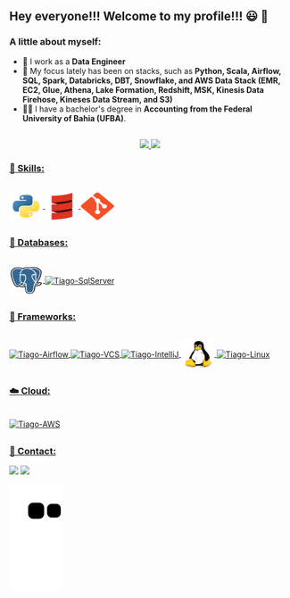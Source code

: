 ## Hey everyone!!! Welcome to my profile!!! :smiley: :wave:

### A little about myself:

- :briefcase: I work as a **Data Engineer**
- :dart: My focus lately has been on stacks, such as **Python, Scala, Airflow, SQL, Spark, Databricks, DBT, Snowflake, and AWS Data Stack (EMR, EC2, Glue, Athena, Lake Formation, Redshift, MSK, Kinesis Data Firehose, Kineses Data Stream, and S3)**
- :man_student: I have a bachelor's degree in **Accounting from the Federal University of Bahia (UFBA)**.

##

<div align="center">
  <a href="https://github.com/tiagovianez">
  <img height="180em" src="https://github-readme-stats.vercel.app/api?username=tiagovianez&show_icons=true&theme=chartreuse-dark&include_all_commits=true&count_private=true"/>
  <img height="180em" src="https://github-readme-stats.vercel.app/api/top-langs/?username=tiagovianez&layout=compact&langs_count=7&theme=chartreuse-dark"/>
</div>
  
  ### :mechanical_arm: Skills:
  <div style="display: inline_block"><br>
  <img align="center" alt="Tiago-Python" height="50" width="60" src="https://raw.githubusercontent.com/devicons/devicon/master/icons/python/python-original.svg">
  <img align="center" alt="Tiago-Python" height="50" width="60" src="https://raw.githubusercontent.com/devicons/devicon/master/icons/scala/scala-original.svg">
  <img align="center" alt="Tiago-Git" height="50" width="60" src="https://raw.githubusercontent.com/devicons/devicon/master/icons/git/git-original.svg"> 
</div> 
  
##
  
  
  ### 🎲 Databases:
  <div style="display: inline_block"><br>  
  <img align="center" alt="Tiago-Postgresql" height="50" width="60" src="https://raw.githubusercontent.com/devicons/devicon/master/icons/postgresql/postgresql-original.svg">
  <img align="center" alt="Tiago-SqlServer" height="50" width="60" src="https://cdn.jsdelivr.net/gh/devicons/devicon/icons/microsoftsqlserver/microsoftsqlserver-plain.svg">
</div>

##

### :wrench: Frameworks:
  <div style="display: inline_block"><br>  
  <img align="center" alt="Tiago-Airflow" height="50" width="60" src="https://avatars.githubusercontent.com/u/33643075?s=280&v=4">
  <img align="center" alt="Tiago-VCS" height="50" height="50" width="60" src="https://cdn.jsdelivr.net/gh/devicons/devicon/icons/vscode/vscode-original.svg">
  <img align="center" alt="Tiago-IntelliJ" height="50" height="50" width="60" src="https://cdn.jsdelivr.net/gh/devicons/devicon/icons/intellij/intellij-original.svg">
  <img align="center" alt="Tiago-Linux" height="50" width="60" src="https://raw.githubusercontent.com/devicons/devicon/master/icons/linux/linux-original.svg">
  <img align="center" alt="Tiago-Linux" height="50" width="60" src="https://cdn.jsdelivr.net/gh/devicons/devicon/icons/windows8/windows8-original.svg">
</div>
   
##

### :cloud: Cloud:
  <div style="display: inline_block"><br>  
  <img align="center" alt="Tiago-AWS" height="50" width="60" src="https://cdn.jsdelivr.net/gh/devicons/devicon/icons/amazonwebservices/amazonwebservices-plain-wordmark.svg">
</div>
                                                                                                                                                 
##
### :iphone: Contact:  
                                                                                                                                                 
<div>
  <a href="https://www.linkedin.com/in/tiagovianez/" target="_blank"><img src="https://img.shields.io/badge/-LinkedIn-%230077B5?style=for-the-badge&logo=linkedin&logoColor=white" target="_blank"></a>
    <a href = "mailto:tiagovianez@gmail.com"><img src="https://img.shields.io/badge/-Gmail-%23333?style=for-the-badge&logo=gmail&logoColor=white>" target="_blank"</a>
 <div>
  
   ![Snake animation](https://github.com/tiagovianez/tiagovianez/blob/output/github-contribution-grid-snake.svg)
 
</div>
